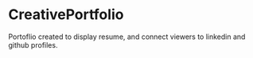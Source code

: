# CreativePortfolio
Portoflio created to display resume, and connect viewers to linkedin and github profiles.
